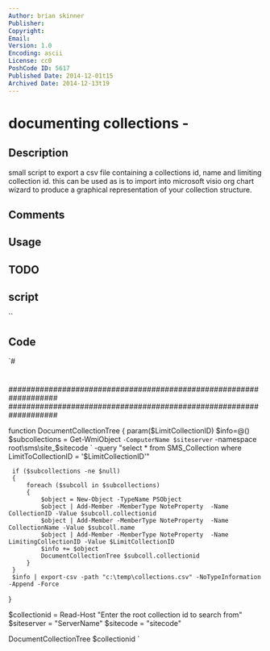 ```yaml
---
Author: brian skinner
Publisher: 
Copyright: 
Email: 
Version: 1.0
Encoding: ascii
License: cc0
PoshCode ID: 5617
Published Date: 2014-12-01t15
Archived Date: 2014-12-13t19
---
```


# documenting collections - 

## Description

small script to export a csv file containing a collections id, name and limiting collection id. this can be used as is to import into microsoft visio org chart wizard to produce a graphical representation of your collection structure.

## Comments



## Usage



## TODO



## script

``

## Code

`#
 #
 ###################################################################
 ###################################################################
 
 function DocumentCollectionTree
 {
     param($LimitCollectionID)
     $info=@()
     $subcollections = Get-WmiObject `
                         -ComputerName $siteserver `
                         -namespace root\sms\site_$sitecode `
                         -query "select * from SMS_Collection where LimitToCollectionID = '$LimitCollectionID'"
 
     if ($subcollections -ne $null)
     {
         foreach ($subcoll in $subcollections)
         {
             $object = New-Object -TypeName PSObject
             $object | Add-Member -MemberType NoteProperty  -Name CollectionID -Value $subcoll.collectionid
             $object | Add-Member -MemberType NoteProperty  -Name CollectionName -Value $subcoll.name
             $object | Add-Member -MemberType NoteProperty  -Name LimitingCollectionID -Value $LimitCollectionID
             $info += $object
             DocumentCollectionTree $subcoll.collectionid
         }
     }
     $info | export-csv -path "c:\temp\collections.csv" -NoTypeInformation -Append -Force
  }
 
 
 $collectionid = Read-Host "Enter the root collection id to search from" 
 $siteserver = "ServerName"
 $sitecode = "sitecode"
 
 DocumentCollectionTree $collectionid
`

